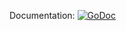 Documentation: <a href="https://godoc.org/github.com/weirdgiraffe/gobf"><img src="https://godoc.org/github.com/weirdgiraffe/gobf?status.svg" alt="GoDoc"></a>
